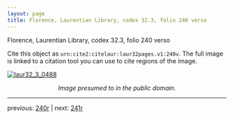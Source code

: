 ```yaml
---
layout: page
title: Florence, Laurentian Library, codex 32.3, folio 240 verso
---
```


Florence, Laurentian Library, codex 32.3, folio 240 verso

Cite this object as `urn:cite2:citelaur:laur32pages.v1:240v`.  The full image is linked to a citation tool you can use to cite regions of the image.

[![laur32_3_0488](http://www.homermultitext.org/iipsrv?IIIF=/project/homer/pyramidal/deepzoom/citelaur/laur32imgs/v1/laur32_3_0488.tif/full/800,/0/default.jpg)](http://www.homermultitext.org/ict2/?urn=urn:cite2:citelaur:laur32imgs.v1:laur32_3_0488) 

<p style="text-align: center; font-style: italic;">Image presumed to in the public domain.</p>

---

previous: [240r](../240r/) | next: [241r](../241r/)